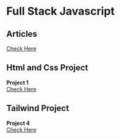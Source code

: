 # Full Stack Javascript

## Articles
[Check Here](./Articles/readme.md)

## Html and Css Project
**Project 1** <br/>
[Check Here](./Projects/Project%2001/readme.md)


## Tailwind Project

**Project 4**<br/>
[Check Here](./Projects/Project%204%20%20vscode/)